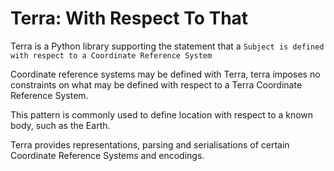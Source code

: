 Terra: With Respect To That
===========================

Terra is a Python library supporting the statement that a 
`Subject is defined with respect to a Coordinate Reference System`  

Coordinate reference systems may be defined with Terra, terra imposes no constraints on what may be defined with respect to a Terra Coordinate Reference System.

This pattern is commonly used to define location with respect to a known body, such as the Earth.

Terra provides representations, parsing and serialisations of certain Coordinate Reference Systems and encodings.
